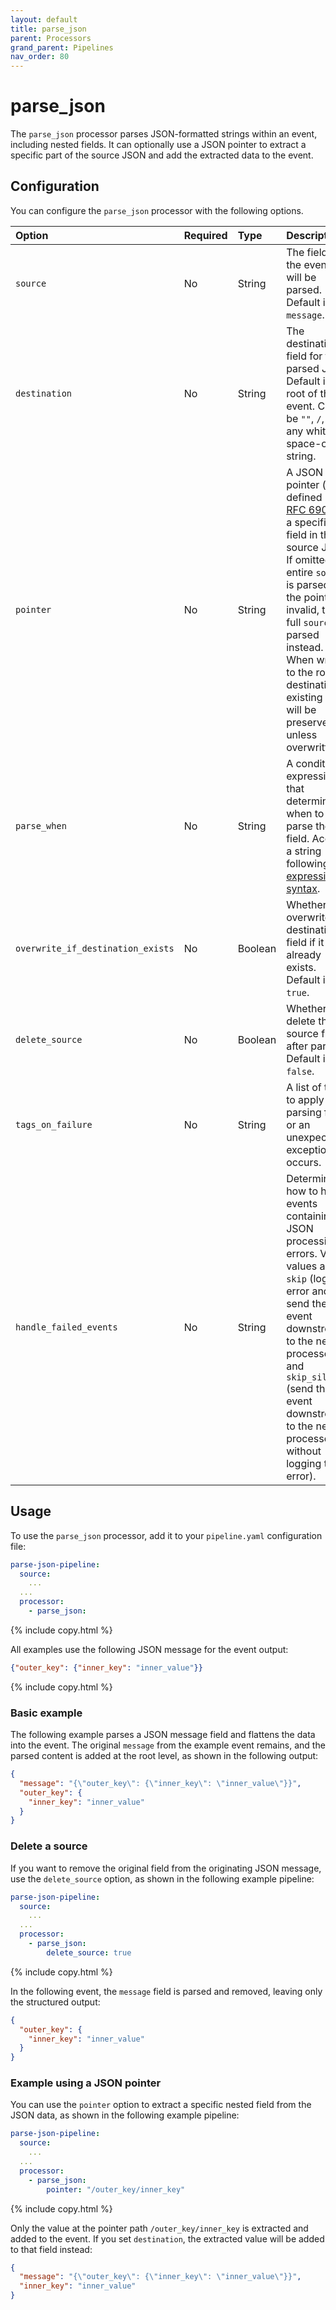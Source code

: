 ```yaml
---
layout: default
title: parse_json 
parent: Processors
grand_parent: Pipelines
nav_order: 80
---
```


# parse_json

The `parse_json` processor parses JSON-formatted strings within an event, including nested fields. It can optionally use a JSON pointer to extract a specific part of the source JSON and add the extracted data to the event.

## Configuration

You can configure the `parse_json` processor with the following options.

<!--
This table is autogenerated. Do not edit it.
- name: parse_json
- pluginType: processor
- source: https://github.com/opensearch-project/data-prepper/blob/253e59245fd9c39c959c1c8caaeff1b226a5a0ab/data-prepper-plugins/parse-json-processor/src/main/java/org/opensearch/dataprepper/plugins/processor/parse/json/ParseJsonProcessorConfig.java
-->

| Option | Required | Type | Description |
| :--- | :--- | :--- | :--- | 
| `source` | No | String | The field in the event that will be parsed. Default is `message`. |
| `destination` | No | String | The destination field for the parsed JSON.  Default is the root of the event. Cannot be `""`, `/`, or any white-space-only string. |
| `pointer` | No | String | A JSON pointer (as defined by [RFC 6901](https://datatracker.ietf.org/doc/html/rfc6901)) to a specific field in the source JSON. If omitted, the entire `source` is parsed. If the pointer is invalid, the full `source` is parsed instead. When writing to the root destination, existing keys will be preserved unless overwritten. |
| `parse_when` | No | String | A condition expression that determines when to parse the field. Accepts a string following the [expression syntax]({{site.url}}{{site.baseurl}}/data-prepper/pipelines/expression-syntax/). |
| `overwrite_if_destination_exists` | No | Boolean | Whether to overwrite the destination field if it already exists. Default is `true`. |
| `delete_source` | No | Boolean | Whether to delete the source field after parsing. Default is `false`. |
| `tags_on_failure` | No | String | A list of tags to apply if parsing fails or an unexpected exception occurs. |
| `handle_failed_events` | No | String | Determines how to handle events containing JSON processing errors. Valid values are `skip` (log the error and send the event downstream to the next processor) and `skip_silently` (send the event downstream to the next processor without logging the error). |

## Usage

To use the `parse_json` processor, add it to your `pipeline.yaml` configuration file:

```yaml
parse-json-pipeline:
  source:
    ...
  ...
  processor:
    - parse_json:
```
{% include copy.html %}

All examples use the following JSON message for the event output:

```json
{"outer_key": {"inner_key": "inner_value"}}
```
{% include copy.html %}

### Basic example

The following example parses a JSON message field and flattens the data into the event. The original `message` from the example event remains, and the parsed content is added at the root level, as shown in the following output: 

```json
{
  "message": "{\"outer_key\": {\"inner_key\": \"inner_value\"}}",
  "outer_key": {
    "inner_key": "inner_value"
  }
}
```

### Delete a source

If you want to remove the original field from the originating JSON message, use the `delete_source` option, as shown in the following example pipeline:

```yaml
parse-json-pipeline:
  source:
    ...
  ...
  processor:
    - parse_json:
        delete_source: true
```
{% include copy.html %}

In the following event, the `message` field is parsed and removed, leaving only the structured output:

```json
{
  "outer_key": {
    "inner_key": "inner_value"
  }
}
```


### Example using a JSON pointer

You can use the `pointer` option to extract a specific nested field from the JSON data, as shown in the following example pipeline:

```yaml
parse-json-pipeline:
  source:
    ...
  ...
  processor:
    - parse_json:
        pointer: "/outer_key/inner_key"
```
{% include copy.html %}

Only the value at the pointer path `/outer_key/inner_key` is extracted and added to the event. If you set `destination`, the extracted value will be added to that field instead:

```json
{
  "message": "{\"outer_key\": {\"inner_key\": \"inner_value\"}}",
  "inner_key": "inner_value"
}
```
